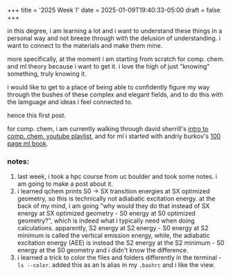 +++
title = '2025 Week 1'
date = 2025-01-09T19:40:33-05:00
draft = false
+++


in this degree, i am learning a lot and i want to understand these things in a personal way and not breeze through with the delusion of understanding. i want to connect to the materials and make them mine.

more specifically, at the moment i am starting from scratch for comp. chem. and ml theory because i want to get it. i love the high of just "knowing" something, truly knowing it. 

i would like to get to a place of being able to confidently figure my way through the bushes of these complex and elegant fields, and to do this with the lamguage and ideas i feel connected to. 

hence this first post. 

for comp. chem, i am currently walking through david sherrill's [intro to comp. chem. youtube playlist](https://www.youtube.com/playlist?list=PLFYoDkTAQWKBarFNED2smakjXwK5hkUrP), and for ml i started with andriy burkov's [100 page ml book](https://themlbook.com/wiki/doku.php).



### notes:

1. last week, i took a hpc course from uc boulder and took some notes. i am going to make a post about it.
2. i learned qchem prints S0 -> SX transition energies at SX optimized geometry, so this is technically not adiabatic excitation energy. at the back of my mind, i am going "why would they do that instead of SX energy at SX optimized geometry - S0 energy at S0 optimized geometry?", which is indeed what i typically need when doing calculations. apparently, S2 energy at S2 energy - S0 energy at S2 minimum is called the vertical emission energy, while, the adiabatic excitation energy (AEE) is instead the S2 energy at the S2 minimum - S0 energy at the S0 geometry and i didn't know the difference.
3. i learned a trick to color the files and folders differently in the terminal - `ls --color`. added this as an ls alias in my `.bashrc` and i like the view.  